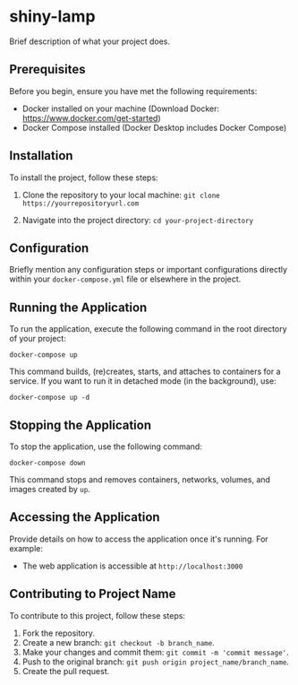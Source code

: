 # shiny-lamp

Brief description of what your project does.

## Prerequisites

Before you begin, ensure you have met the following requirements:
- Docker installed on your machine (Download Docker: https://www.docker.com/get-started)
- Docker Compose installed (Docker Desktop includes Docker Compose)

## Installation

To install the project, follow these steps:

1. Clone the repository to your local machine:
```git clone https://yourrepositoryurl.com```

2. Navigate into the project directory:
```cd your-project-directory```

## Configuration

Briefly mention any configuration steps or important configurations directly within your `docker-compose.yml` file or elsewhere in the project.

## Running the Application

To run the application, execute the following command in the root directory of your project:

```docker-compose up```

This command builds, (re)creates, starts, and attaches to containers for a service. If you want to run it in detached mode (in the background), use:

```docker-compose up -d```

## Stopping the Application

To stop the application, use the following command:

```docker-compose down```

This command stops and removes containers, networks, volumes, and images created by `up`.

## Accessing the Application

Provide details on how to access the application once it's running. For example:

- The web application is accessible at `http://localhost:3000`

## Contributing to Project Name

To contribute to this project, follow these steps:

1. Fork the repository.
2. Create a new branch: `git checkout -b branch_name`.
3. Make your changes and commit them: `git commit -m 'commit message'`.
4. Push to the original branch: `git push origin project_name/branch_name`.
5. Create the pull request.
